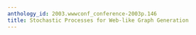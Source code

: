 ```yaml
---
anthology_id: 2003.wwwconf_conference-2003p.146
title: Stochastic Processes for Web-like Graph Generation
---
```

